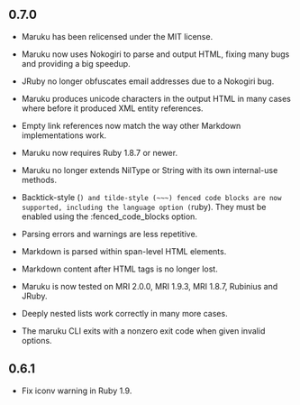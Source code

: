 0.7.0
-----

* Maruku has been relicensed under the MIT license.

* Maruku now uses Nokogiri to parse and output HTML, fixing many bugs and
  providing a big speedup.
	
* JRuby no longer obfuscates email addresses due to a Nokogiri bug.

* Maruku produces unicode characters in the output HTML in many cases where
  before it produced XML entity references.

* Empty link references now match the way other Markdown implementations work.

* Maruku now requires Ruby 1.8.7 or newer.

* Maruku no longer extends NilType or String with its own internal-use methods.

* Backtick-style (```) and tilde-style (~~~) fenced code blocks are now supported, including the
  language option (```ruby). They must be enabled using the
  :fenced_code_blocks option.

* Parsing errors and warnings are less repetitive.

* Markdown is parsed within span-level HTML elements.

* Markdown content after HTML tags is no longer lost.

* Maruku is now tested on MRI 2.0.0, MRI 1.9.3, MRI 1.8.7, Rubinius and JRuby.

* Deeply nested lists work correctly in many more cases.

* The maruku CLI exits with a nonzero exit code when given invalid options.

0.6.1
-----

* Fix iconv warning in Ruby 1.9.
